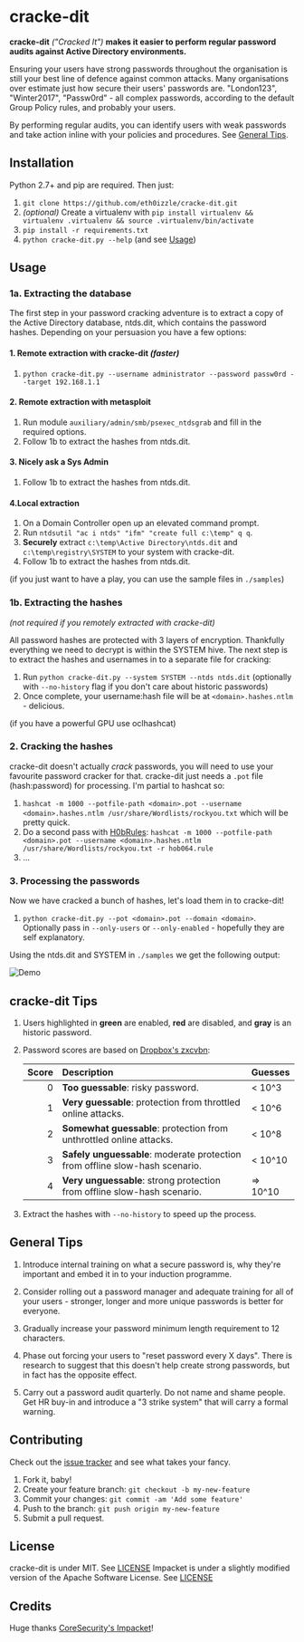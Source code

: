 # cracke-dit
**cracke-dit** *("Cracked It")* **makes it easier to perform regular password audits against Active Directory environments.**

Ensuring your users have strong passwords throughout the organisation is still your best line of defence against common attacks. Many organisations over estimate just how secure their users' passwords are. "London123", "Winter2017", "Passw0rd" - all complex passwords, according to the default Group Policy rules, and probably your users.

By performing regular audits, you can identify users with weak passwords and take action inline with your policies and procedures. See [General Tips](#general-tips).

## Installation

Python 2.7+ and pip are required. Then just:

1. `git clone https://github.com/eth0izzle/cracke-dit.git`
2. *(optional)* Create a virtualenv with `pip install virtualenv && virtualenv .virtualenv && source .virtualenv/bin/activate`
2. `pip install -r requirements.txt`
3. `python cracke-dit.py --help` (and see [Usage](#usage))

## Usage
### 1a. Extracting the database
The first step in your password cracking adventure is to extract a copy of the Active Directory database, ntds.dit, which contains the password hashes. Depending on your persuasion you have a few options:

#### 1. Remote extraction with cracke-dit *(faster)*
1. `python cracke-dit.py --username administrator --password passw0rd --target 192.168.1.1`

#### 2. Remote extraction with metasploit
1. Run module `auxiliary/admin/smb/psexec_ntdsgrab` and fill in the required options.
2. Follow 1b to extract the hashes from ntds.dit.

#### 3. Nicely ask a Sys Admin
1. Follow 1b to extract the hashes from ntds.dit.

#### 4.Local extraction
1. On a Domain Controller open up an elevated command prompt.
2. Run `ntdsutil "ac i ntds" "ifm" "create full c:\temp" q q`.
3. **Securely** extract `c:\temp\Active Directory\ntds.dit` and `c:\temp\registry\SYSTEM` to your system with cracke-dit.
4. Follow 1b to extract the hashes from ntds.dit.

(if you just want to have a play, you can use the sample files in `./samples`)

### 1b. Extracting the hashes

*(not required if you remotely extracted with cracke-dit)*

All password hashes are protected with 3 layers of encryption. Thankfully everything we need to decrypt is within the SYSTEM hive. The next step is to extract the hashes and usernames in to a separate file for cracking:

1. Run `python cracke-dit.py --system SYSTEM --ntds ntds.dit` (optionally with `--no-history` flag if you don't care about historic passwords)
2. Once complete, your username:hash file will be at `<domain>.hashes.ntlm` - delicious.

(if you have a powerful GPU use oclhashcat)

### 2. Cracking the hashes
cracke-dit doesn't actually *crack* passwords, you will need to use your favourite password cracker for that. cracke-dit just needs a `.pot` file (hash:password) for processing. I'm partial to hashcat so:

1. `hashcat -m 1000 --potfile-path <domain>.pot --username <domain>.hashes.ntlm /usr/share/Wordlists/rockyou.txt` which will be pretty quick.
2. Do a second pass with [H0bRules](https://github.com/praetorian-inc/Hob0Rules): `hashcat -m 1000 --potfile-path <domain>.pot --username <domain>.hashes.ntlm /usr/share/Wordlists/rockyou.txt -r hob064.rule`
3. ...

### 3. Processing the passwords
Now we have cracked a bunch of hashes, let's load them in to cracke-dit!

1. `python cracke-dit.py --pot <domain>.pot --domain <domain>`. Optionally pass in `--only-users` or `--only-enabled` - hopefully they are self explanatory.

Using the ntds.dit and SYSTEM in `./samples` we get the following output:

![Demo](samples/demo.gif)

## cracke-dit Tips

1. Users highlighted in **green** are enabled, **red** are disabled, and **gray** is an historic password.

2. Password scores are based on [Dropbox's zxcvbn](https://github.com/dropbox/zxcvbn):

    | Score         | Description           | Guesses  |
    |------:|:----------------------| :-----|
    | 0     | **Too guessable**: risky password. | < 10^3 |
    | 1     | **Very guessable**: protection from throttled online attacks. | < 10^6 |
    | 2     | **Somewhat guessable**: protection from unthrottled online attacks. | < 10^8 |
    | 3     | **Safely unguessable**: moderate protection from offline slow-hash scenario. | < 10^10 |
    | 4     | **Very unguessable**: strong protection from offline slow-hash scenario. | => 10^10 |

3. Extract the hashes with `--no-history` to speed up the process.

## General Tips

1. Introduce internal training on what a secure password is,  why they're important and embed it in to your induction programme.

2. Consider rolling out a password manager and adequate training for all of your users - stronger, longer and more unique passwords is better for everyone.

3. Gradually increase your password minimum length requirement to 12 characters.

4. Phase out forcing your users to "reset password every X days". There is research to suggest that this doesn't help create strong passwords, but in fact has the opposite effect.

5. Carry out a password audit quarterly. Do not name and shame people. Get HR buy-in and introduce a "3 strike system" that will carry a formal warning.

## Contributing

Check out the [issue tracker](https://github.com/eth0izzle/cracke-dit/issues) and see what takes your fancy.

1. Fork it, baby!
2. Create your feature branch: `git checkout -b my-new-feature`
3. Commit your changes: `git commit -am 'Add some feature'`
4. Push to the branch: `git push origin my-new-feature`
5. Submit a pull request.

## License

cracke-dit is under MIT. See [LICENSE](LICENSE)
Impacket is under a slightly modified version of the Apache Software License. See [LICENSE](impacket/LICENSE)

## Credits

Huge thanks [CoreSecurity's Impacket](https://github.com/CoreSecurity/impacket)!